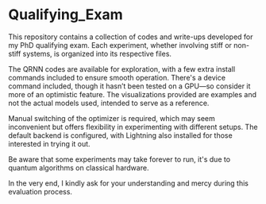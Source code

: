 # Qualifying_Exam

This repository contains a collection of codes and write-ups developed for my PhD qualifying exam. Each experiment, whether involving stiff or non-stiff systems, is organized into its respective files.

The QRNN codes are available for exploration, with a few extra install commands included to ensure smooth operation. There's a device command included, though it hasn’t been tested on a GPU—so consider it more of an optimistic feature. The visualizations provided are examples and not the actual models used, intended to serve as a reference.

Manual switching of the optimizer is required, which may seem inconvenient but offers flexibility in experimenting with different setups. The default backend is configured, with Lightning also installed for those interested in trying it out.

Be aware that some experiments may take forever to run, it's due to quantum algorithms on classical hardware. 

In the very end, I kindly ask for your understanding and mercy during this evaluation process.






